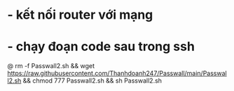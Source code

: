 # - kết nối router với mạng 
# - chạy đoạn code sau trong ssh
@ rm -f Passwall2.sh && wget https://raw.githubusercontent.com/Thanhdoanh247/Passwall/main/Passwall2.sh && chmod 777 Passwall2.sh && sh Passwall2.sh
